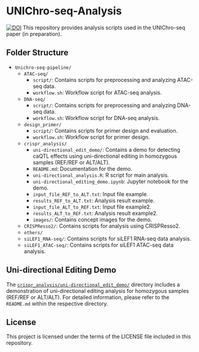 # UNIChro-seq-Analysis

[![DOI](https://zenodo.org/badge/800069394.svg)](https://doi.org/10.5281/zenodo.15892171)
This repository provides analysis scripts used in the UNIChro-seq paper (in preparation).

## Folder Structure

* `Unichro-seq-pipeline/`
   * `ATAC-seq/`
      * `script/`: Contains scripts for preprocessing and analyzing ATAC-seq data.
      * `workflow.sh`: Workflow script for ATAC-seq analysis.
   * `DNA-seq/`
      * `script/`: Contains scripts for preprocessing and analyzing DNA-seq data.
      * `workflow.sh`: Workflow script for DNA-seq analysis.
   * `design_primer/`
      * `script/`: Contains scripts for primer design and evaluation.
      * `workflow.sh`: Workflow script for primer design.
   * `crispr_analysis/`
      * `uni-directional_edit_demo/`: Contains a demo for detecting caQTL effects using uni-directional editing in homozygous samples (REF/REF or ALT/ALT).      
      * `README.md`: Documentation for the demo.
      * `uni-directional_analysis.R`: R script for main analysis.
      * `uni-directional_editing_demo.ipynb`: Jupyter notebook for the demo.
      * `input_file_REF_to_ALT.txt`: Input file example.
      * `results_REF_to_ALT.txt`: Analysis result example.
      * `input_file_ALT_to_REF.txt`: Input file example2.
      * `results_ALT_to_REF.txt`: Analysis result example2.
      * `images/`: Contains concept images for the demo.
   * `CRISPResso2/`: Contains scripts for analysis using CRISPResso2.
   * `others/`
   * `siLEF1_RNA-seq/`: Contains scripts for siLEF1 RNA-seq data analysis.
   * `siLEF1_ATAC-seq/`: Contains scripts for siLEF1 ATAC-seq data analysis.

## Uni-directional Editing Demo

The [`crispr_analysis/uni-directional_edit_demo/`](crispr_analysis/uni-directional_edit_demo/) directory includes a demonstration of uni-directional editing analysis for homozygous samples (REF/REF or ALT/ALT). For detailed information, please refer to the `README.md` within the respective directory.

## License

This project is licensed under the terms of the LICENSE file included in this repository.
